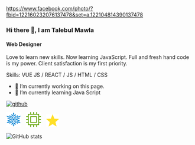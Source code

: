 https://www.facebook.com/photo/?fbid=122160232076137478&set=a.122104814390137478
### Hi there 👋, I am Talebul Mawla
#### Web Designer


Love to learn new skills. Now learning JavaScript. Full and fresh hand code is my power. Client satisfaction is my first priority.

Skills: VUE JS / REACT / JS / HTML / CSS

- 🔭 I’m currently working on this page. 
- 🌱 I’m currently learning Java Script  


[<img src='https://cdn.jsdelivr.net/npm/simple-icons@3.0.1/icons/github.svg' alt='github' height='40'>](https://github.com/talebulmawla)  

<a href='https://archiveprogram.github.com/'><img src='https://raw.githubusercontent.com/acervenky/animated-github-badges/master/assets/acbadge.gif' width='40' height='40'></a> <a href='https://docs.github.com/en/developers'><img src='https://raw.githubusercontent.com/acervenky/animated-github-badges/master/assets/devbadge.gif' width='40' height='40'></a> <a href='https://stars.github.com/'><img src='https://raw.githubusercontent.com/acervenky/animated-github-badges/master/assets/starbadge.gif' width='35' height='35'></a> 

![GitHub stats](https://github-readme-stats.vercel.app/api?username=talebulmawla&show_icons=true)  

